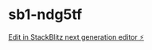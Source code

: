 # sb1-ndg5tf

[Edit in StackBlitz next generation editor ⚡️](https://stackblitz.com/~/github.com/abalderas10/sb1-ndg5tf)